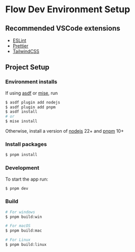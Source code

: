 # Flow Dev Environment Setup

## Recommended VSCode extensions

- [ESLint](https://marketplace.visualstudio.com/items?itemName=dbaeumer.vscode-eslint)
- [Prettier](https://marketplace.visualstudio.com/items?itemName=esbenp.prettier-vscode)
- [TailwindCSS](https://marketplace.visualstudio.com/items?itemName=bradlc.vscode-tailwindcss)

## Project Setup

### Environment installs

If using [asdf](https://asdf-vm.com/guide/getting-started.html) or [mise](https://mise.jdx.dev/installing-mise.html), run

```bash
$ asdf plugin add nodejs
$ asdf plugin add pnpm
$ asdf install
# or
$ mise install
```

Otherwise, install a version of [nodejs](https://nodejs.org/en) 22+ and [pnpm](https://pnpm.io/installation) 10+

### Install packages

```bash
$ pnpm install
```

### Development

To start the app run:

```bash
$ pnpm dev
```

### Build

```bash
# For windows
$ pnpm build:win

# For macOS
$ pnpm build:mac

# For Linux
$ pnpm build:linux
```
